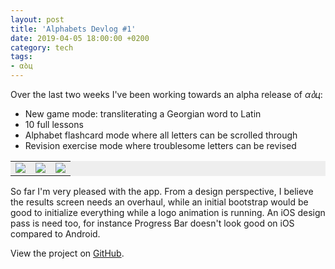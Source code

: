 ```yaml
---
layout: post
title: 'Alphabets Devlog #1'
date: 2019-04-05 18:00:00 +0200
category: tech
tags:
- αბц
---
```


Over the last two weeks I've been working towards an alpha release of *αბц*:

- New game mode: transliterating a Georgian word to Latin
- 10 full lessons
- Alphabet flashcard mode where all letters can be scrolled through
- Revision exercise mode where troublesome letters can be revised

<table bgcolor="#EEEEEE">
  <tr>
    <td><img src="{{site.baseurl}}/assets/images/posts/2019/19-04-05/01.png"></td>
    <td><img src="{{site.baseurl}}/assets/images/posts/2019/19-04-05/02.png"></td>
    <td><img src="{{site.baseurl}}/assets/images/posts/2019/19-04-05/03.png"></td>
  </tr>
</table>
<p></p>

So far I'm very pleased with the app. From a design perspective, I believe the results screen needs an overhaul, while an initial bootstrap would be good to initialize everything while a logo animation is running. An iOS design pass is need too, for instance Progress Bar doesn't look good on iOS compared to Android.

View the project on [GitHub](https://github.com/defuncart/Alphabets).
